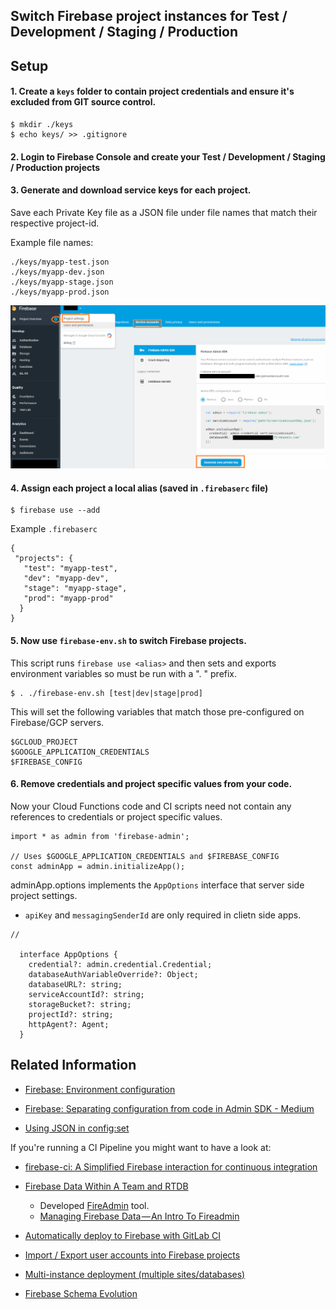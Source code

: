 ## Switch Firebase project instances for Test / Development / Staging / Production

## Setup
    
#### 1. Create a `keys` folder to contain project credentials and ensure it's excluded from GIT source control.

    $ mkdir ./keys
    $ echo keys/ >> .gitignore
    
#### 2.  Login to Firebase Console and create your Test / Development / Staging / Production projects

#### 3.  Generate and download service keys for each project.

Save each Private Key file as a JSON file under file names that match their respective project-id.
    
Example file names:

    ./keys/myapp-test.json
    ./keys/myapp-dev.json
    ./keys/myapp-stage.json
    ./keys/myapp-prod.json

![Download Service Key](service-keys.png)

#### 4.  Assign each project a local alias (saved in `.firebaserc` file)

    $ firebase use --add

Example `.firebaserc`

```
{
 "projects": {
   "test": "myapp-test",
   "dev": "myapp-dev",
   "stage": "myapp-stage",
   "prod": "myapp-prod"
  }
}
```

#### 5. Now use `firebase-env.sh` to switch Firebase projects.

This script runs `firebase use <alias>` and then sets and exports 
environment variables so must be run with a ". " prefix.

    $ . ./firebase-env.sh [test|dev|stage|prod]

This will set the following variables that match those pre-configured on Firebase/GCP servers.

```
$GCLOUD_PROJECT
$GOOGLE_APPLICATION_CREDENTIALS
$FIREBASE_CONFIG
```

#### 6. Remove credentials and project specific values from your code.

Now your Cloud Functions code and CI scripts need not contain any references to credentials or project specific values.

```
import * as admin from 'firebase-admin';

// Uses $GOOGLE_APPLICATION_CREDENTIALS and $FIREBASE_CONFIG
const adminApp = admin.initializeApp();  
```

adminApp.options implements the `AppOptions` interface that server side project settings.
- `apiKey` and `messagingSenderId` are only required in clietn side apps.

```
// 

  interface AppOptions {
    credential?: admin.credential.Credential;
    databaseAuthVariableOverride?: Object;
    databaseURL?: string;
    serviceAccountId?: string;
    storageBucket?: string;
    projectId?: string;
    httpAgent?: Agent;
  }
```


## Related Information

- [Firebase: Environment configuration](https://firebase.google.com/docs/functions/config-env)
- [Firebase: Separating configuration from code in Admin SDK - Medium](https://medium.com/google-cloud/firebase-separating-configuration-from-code-in-admin-sdk-d2bcd2e87de6)

- [Using JSON in config:set](https://github.com/firebase/firebase-tools/issues/406)

If you're running a CI Pipeline you might want to have a look at:

- [firebase-ci: A Simplified Firebase interaction for continuous integration](https://github.com/prescottprue/firebase-ci)

- [Firebase Data Within A Team and RTDB](https://tech.residebrokerage.com/firebase-data-within-a-team-fb05c02b184)
  - Developed [FireAdmin](https://github.com/prescottprue/fireadmin) tool.
  - [Managing Firebase Data — An Intro To Fireadmin](https://medium.com/@prescottprue/managing-firebase-data-an-intro-to-fireadmin-fb0ecc930d1c)

- [Automatically deploy to Firebase with GitLab CI](https://medium.com/evenbit/automatically-deploy-to-firebase-with-gitlab-ci-546f194c44d8)

- [Import / Export user accounts into Firebase projects](https://firebase.google.com/docs/cli/auth)
- [Multi-instance deployment (multiple sites/databases)](https://firebase.google.com/docs/cli/targets)
- [Firebase Schema Evolution](https://medium.com/@wcandillon/firebase-schema-evolution-ea830a62c14e)

